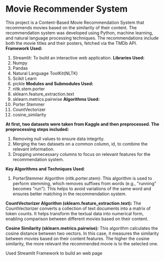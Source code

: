 # Movie Recommender System
This project is a Content-Based Movie Recommendation System that recommends movies based on the similarity of their content. The recommendation system was developed using Python, machine learning, and natural language processing techniques. The recommendations include both the movie titles and their posters, fetched via the TMDb API.
**Framework Used:**
  1. Streamlit: To build an interactive web application.
**Libraries Used:**
  1. Numpy
  2. Pandas
  3. Natural Language ToolKit(NLTK)
  4. Scikit Learn
  5. pickle
**Modules and Submodules Used:**
  1. nltk.stem.porter
  2. sklearn.feature_extraction.text
  3. sklearn.metrics.pairwise
**Algorithms Used:**
  1. Porter Stemmer
  2. CountVectorizer
  3. cosine_similarity

**At first, two datasets were taken from Kaggle and then preprocessed. The preprocessing steps included:**
1. Removing null values to ensure data integrity.
2. Merging the two datasets on a common column, id, to combine the relevant information.
3. Dropping unnecessary columns to focus on relevant features for the recommendation system.

**Key Algorithms and Techniques Used**:
1. PorterStemmer Algorithm (nltk.porter.stem):
This algorithm is used to perform stemming, which removes suffixes from words (e.g., "running" becomes "run"). This helps to avoid variations of the same word and ensures better matching in the recommendation system.

**CountVectorizer Algorithm (sklearn.feature_extraction.text):**
The CountVectorizer converts a collection of text documents into a matrix of token counts. It helps transform the textual data into numerical form, enabling comparison between different movies based on their content.

**Cosine Similarity (sklearn.metrics.pairwise):**
This algorithm calculates the cosine distance between two vectors. In this case, it measures the similarity between movies based on their content features. The higher the cosine similarity, the more relevant the recommended movie is to the selected one.

Used Streamlit Framework to build an web page


